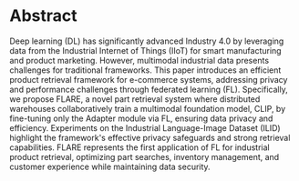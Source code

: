 # Abstract
Deep learning (DL) has significantly advanced Industry $4.0$ by leveraging data from the Industrial Internet of Things (IIoT) for smart manufacturing and product marketing. However, multimodal industrial data presents challenges for traditional frameworks. This paper introduces an efficient product retrieval framework for e-commerce systems, addressing privacy and performance challenges through federated learning (FL). Specifically, we propose FLARE, a novel part retrieval system where distributed warehouses collaboratively train a multimodal foundation model, CLIP, by fine-tuning only the Adapter module via FL, ensuring data privacy and efficiency. Experiments on the Industrial Language-Image Dataset (ILID) highlight the framework's effective privacy safeguards and strong retrieval capabilities. FLARE represents the first application of FL for industrial product retrieval, optimizing part searches, inventory management, and customer experience while maintaining data security.
